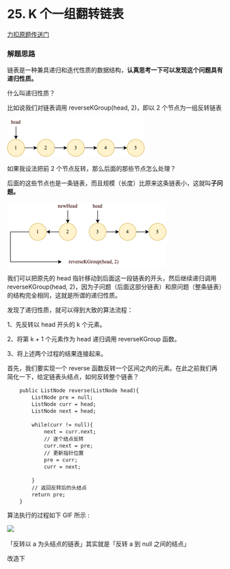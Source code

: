 # 25. K 个一组翻转链表
[力扣原题传送门](https://leetcode-cn.com/problems/reverse-nodes-in-k-group/)

### 解题思路
链表是一种兼具递归和迭代性质的数据结构，<strong>认真思考一下可以发现这个问题具有递归性质。</strong>

什么叫递归性质？

比如说我们对链表调用 reverseKGroup(head, 2)，即以 2 个节点为一组反转链表

<img src="./resources/Q25思路01.png">
  
如果我设法把前 2 个节点反转，那么后面的那些节点怎么处理？
  
后面的这些节点也是一条链表，而且规模（长度）比原来这条链表小，这就叫<strong>子问题。</strong>

<img src="./resources/Q25思路02.png">

我们可以把原先的 head 指针移动到后面这一段链表的开头，然后继续递归调用 reverseKGroup(head, 2)，因为子问题（后面这部分链表）和原问题（整条链表）的结构完全相同，这就是所谓的递归性质。

发现了递归性质，就可以得到大致的算法流程：

1、先反转以 head 开头的 k 个元素。

2、将第 k + 1 个元素作为 head 递归调用 reverseKGroup 函数。

3、将上述两个过程的结果连接起来。

首先，我们要实现一个 reverse 函数反转一个区间之内的元素。在此之前我们再简化一下，给定链表头结点，如何反转整个链表？

```
    public ListNode reverse(ListNode head){
        ListNode pre = null;
        ListNode curr = head;
        ListNode next = head;

        while(curr != null){
            next = curr.next;
            // 逐个结点反转
            curr.next = pre;
            // 更新指针位置
            pre = curr;
            curr = next;

        }
        // 返回反转后的头结点
        return pre;
    }
```

算法执行的过程如下 GIF 所示 : 

<img src="./resources/Q25思路03.gif">

「反转以 a 为头结点的链表」其实就是「反转 a 到 null 之间的结点」

改造下
